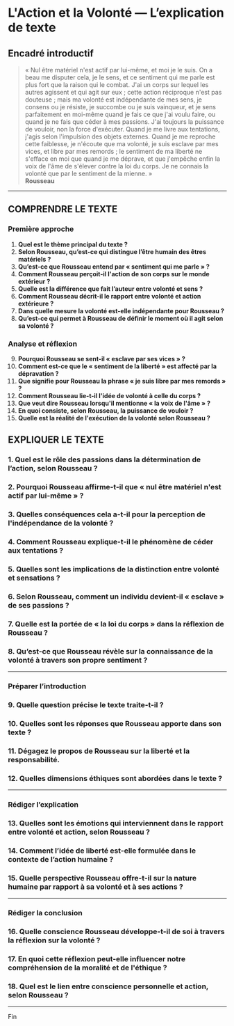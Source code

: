# L'Action et la Volonté — L’explication de texte

## Encadré introductif
> « Nul être matériel n'est actif par lui-même, et moi je le suis. On a beau me disputer cela, je le sens, et ce sentiment qui me parle est plus fort que la raison qui le combat. J'ai un corps sur lequel les autres agissent et qui agit sur eux ; cette action réciproque n'est pas douteuse ; mais ma volonté est indépendante de mes sens, je consens ou je résiste, je succombe ou je suis vainqueur, et je sens parfaitement en moi-même quand je fais ce que j'ai voulu faire, ou quand je ne fais que céder à mes passions. J'ai toujours la puissance de vouloir, non la force d'exécuter. Quand je me livre aux tentations, j'agis selon l'impulsion des objets externes. Quand je me reproche cette faiblesse, je n'écoute que ma volonté, je suis esclave par mes vices, et libre par mes remords ; le sentiment de ma liberté ne s'efface en moi que quand je me déprave, et que j'empêche enfin la voix de l'âme de s'élever contre la loi du corps. Je ne connais la volonté que par le sentiment de la mienne. »  
> **Rousseau**

---

## COMPRENDRE LE TEXTE

### Première approche

1. **Quel est le thème principal du texte ?**  
2. **Selon Rousseau, qu’est-ce qui distingue l’être humain des êtres matériels ?**  
3. **Qu’est-ce que Rousseau entend par « sentiment qui me parle » ?**  
4. **Comment Rousseau perçoit-il l'action de son corps sur le monde extérieur ?**  
5. **Quelle est la différence que fait l’auteur entre volonté et sens ?**  
6. **Comment Rousseau décrit-il le rapport entre volonté et action extérieure ?**  
7. **Dans quelle mesure la volonté est-elle indépendante pour Rousseau ?**  
8. **Qu’est-ce qui permet à Rousseau de définir le moment où il agit selon sa volonté ?**  

### Analyse et réflexion

9. **Pourquoi Rousseau se sent-il « esclave par ses vices » ?**  
10. **Comment est-ce que le « sentiment de la liberté » est affecté par la dépravation ?**  
11. **Que signifie pour Rousseau la phrase « je suis libre par mes remords » ?**  
12. **Comment Rousseau lie-t-il l'idée de volonté à celle du corps ?**  
13. **Que veut dire Rousseau lorsqu'il mentionne « la voix de l'âme » ?**  
14. **En quoi consiste, selon Rousseau, la puissance de vouloir ?**  
15. **Quelle est la réalité de l'exécution de la volonté selon Rousseau ?**  

## EXPLIQUER LE TEXTE

### 1. Quel est le rôle des passions dans la détermination de l’action, selon Rousseau ?  
### 2. Pourquoi Rousseau affirme-t-il que « nul être matériel n'est actif par lui-même » ?  
### 3. Quelles conséquences cela a-t-il pour la perception de l'indépendance de la volonté ?  
### 4. Comment Rousseau explique-t-il le phénomène de céder aux tentations ?  
### 5. Quelles sont les implications de la distinction entre volonté et sensations ?  
### 6. Selon Rousseau, comment un individu devient-il « esclave » de ses passions ?  
### 7. Quelle est la portée de « la loi du corps » dans la réflexion de Rousseau ?  
### 8. Qu’est-ce que Rousseau révèle sur la connaissance de la volonté à travers son propre sentiment ?  

---

### Préparer l’introduction

### 9. Quelle question précise le texte traite-t-il ?  
### 10. Quelles sont les réponses que Rousseau apporte dans son texte ?  
### 11. Dégagez le propos de Rousseau sur la liberté et la responsabilité.  
### 12. Quelles dimensions éthiques sont abordées dans le texte ?  

---

### Rédiger l’explication

### 13. Quelles sont les émotions qui interviennent dans le rapport entre volonté et action, selon Rousseau ?  
### 14. Comment l’idée de liberté est-elle formulée dans le contexte de l’action humaine ?  
### 15. Quelle perspective Rousseau offre-t-il sur la nature humaine par rapport à sa volonté et à ses actions ?  

---

### Rédiger la conclusion

### 16. Quelle conscience Rousseau développe-t-il de soi à travers la réflexion sur la volonté ?  
### 17. En quoi cette réflexion peut-elle influencer notre compréhension de la moralité et de l'éthique ?  
### 18. Quel est le lien entre conscience personnelle et action, selon Rousseau ?  

--- 

Fin